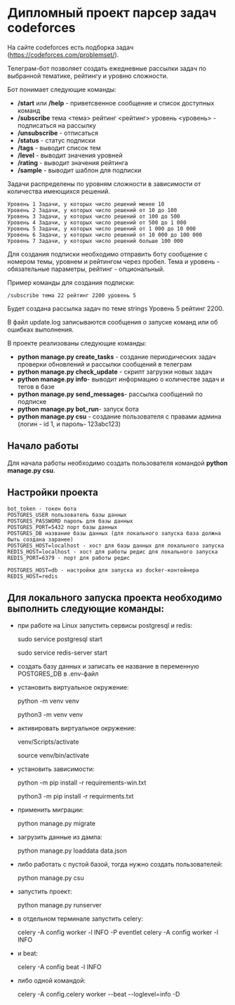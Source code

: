 # Дипломный проект парсер задач  codeforces
На сайте codeforces есть подборка задач (https://codeforces.com/problemset/).

Телеграм-бот позволяет создать ежедневные рассылки задач по выбранной тематике, рейтингу и уровню сложности.

Бот понимает следующие команды:
-   __/start__ или __/help__ - приветсвенное сообщение и список доступных команд
-   __/subscribe__ тема <тема> рейтинг <рейтинг> уровень <уровень> - подписаться на рассылку
-   __/unsubscribe__ - отписаться
-   __/status__ - статус подписки
-   __/tags__ - выводит список тем
-   __/level__ - выводит значения уровней
-   __/rating__ - выводит значения рейтинга
-   __/sample__ - выводит шаблон для подписки

Задачи распределены по уровням сложности в зависимости от количества имеющихся решений.

    Уровень 1 Задачи, у которых число решений менее 10
    Уровень 2 Задачи, у которых число решений от 10 до 100
    Уровень 3 Задачи, у которых число решений от 100 до 500
    Уровень 4 Задачи, у которых число решений от 500 до 1 000
    Уровень 5 Задачи, у которых число решений от 1 000 до 10 000
    Уровень 6 Задачи, у которых число решений от 10 000 до 100 000
    Уровень 7 Задачи, у которых число решений больше 100 000


Для создания подписки необходимо отправить боту сообщение с номером темы, уровнем и рейтингом через пробел. Тема и уровень -  обязательные параметры, рейтинг - опциональный.

Пример команды для создания подписки:

    /subscribe тема 22 рейтинг 2200 уровень 5

Будет создана рассылка задач по теме strings Уровень 5 рейтинг 2200.

В файл update.log записываются сообщения о запуске команд или об ошибках выполнения.

В проекте реализованы следующие команды:
-   __python manage.py create_tasks__ - создание периодических задач проверки обновлений и рассылки сообщений в телеграм
-   __python manage.py check_update__ - скрипт загрузки новых задач
-   __python manage.py info__- выводит информацию о количестве задач и тегов в базе
-   __python manage.py send_messages__- рассылка сообщений по подписке
-   __python manage.py bot_run__- запуск бота
-   __python manage.py csu__ - создание пользователя с правами админа (логин - id 1, и пароль- 123abc123)

## Начало работы
Для начала работы необходимо создать пользователя командой __python manage.py csu__.

## Настройки проекта
    bot_token - токен бота
    POSTGRES_USER пользователь базы данных
    POSTGRES_PASSWORD пароль для базы данных
    POSTGRES_PORT=5432 порт базы данных
    POSTGRES_DB название базы данных (для локального запуска база должна быть создана заранее)
    POSTGRES_HOST=localhost - хост для базы данных для локального запуска
    REDIS_HOST=localhost - хост для работы редис для локального запуска
    REDIS_PORT=6379 - порт для работы редис

    POSTGRES_HOST=db - настройки для запуска из docker-контейнера
    REDIS_HOST=redis

## Для локального запуска проекта необходимо выполнить следующие команды:
-   при работе на Linux запустить сервисы postgresql и redis:

    sudo service postgresql start

    sudo service redis-server start
-   создать базу данных и записать ее название в переменную POSTGRES_DB в .env-файл
-   установить виртуальное окружение:

    python -m venv venv

    python3 -m venv venv
-   активировать виртуальное окружение:

    venv/Scripts/activate

    source venv/bin/activate
-   установить зависимости:

    python -m pip install -r requirements-win.txt

    python3 -m pip install -r requirments.txt
-   применить миграции:

    python manage.py migrate

-   загрузить данные из дампа:

    python  manage.py loaddata data.json

-   либо работать с пустой базой, тогда нужно создать пользователей:

    python  manage.py csu
-   запустить проект:

    python  manage.py runserver
-   в отдельном терминале запустить celery:

    celery -A config worker -l INFO -P eventlet
    celery -A config worker -l INFO
-   и beat:

    celery -A config beat -l INFO
- либо одной командой:

    celery -A config.celery worker --beat --loglevel=info -D
